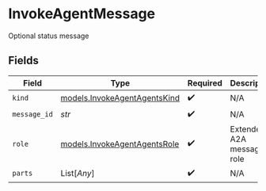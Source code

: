# InvokeAgentMessage

Optional status message


## Fields

| Field                                                              | Type                                                               | Required                                                           | Description                                                        |
| ------------------------------------------------------------------ | ------------------------------------------------------------------ | ------------------------------------------------------------------ | ------------------------------------------------------------------ |
| `kind`                                                             | [models.InvokeAgentAgentsKind](../models/invokeagentagentskind.md) | :heavy_check_mark:                                                 | N/A                                                                |
| `message_id`                                                       | *str*                                                              | :heavy_check_mark:                                                 | N/A                                                                |
| `role`                                                             | [models.InvokeAgentAgentsRole](../models/invokeagentagentsrole.md) | :heavy_check_mark:                                                 | Extended A2A message role                                          |
| `parts`                                                            | List[*Any*]                                                        | :heavy_check_mark:                                                 | N/A                                                                |
